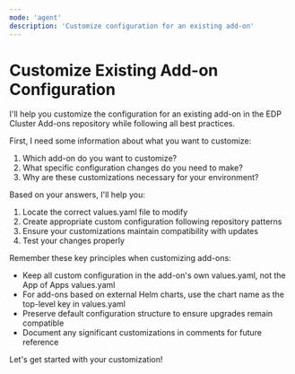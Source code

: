 ```yaml
---
mode: 'agent'
description: 'Customize configuration for an existing add-on'
---
```

# Customize Existing Add-on Configuration

I'll help you customize the configuration for an existing add-on in the EDP Cluster Add-ons repository while following all best practices.

First, I need some information about what you want to customize:

1. Which add-on do you want to customize?
2. What specific configuration changes do you need to make?
3. Why are these customizations necessary for your environment?

Based on your answers, I'll help you:

1. Locate the correct values.yaml file to modify
2. Create appropriate custom configuration following repository patterns
3. Ensure your customizations maintain compatibility with updates
4. Test your changes properly

Remember these key principles when customizing add-ons:

- Keep all custom configuration in the add-on's own values.yaml, not the App of Apps values.yaml
- For add-ons based on external Helm charts, use the chart name as the top-level key in values.yaml
- Preserve default configuration structure to ensure upgrades remain compatible
- Document any significant customizations in comments for future reference

Let's get started with your customization!
